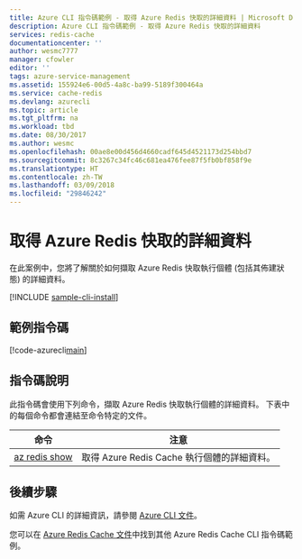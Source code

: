 ```yaml
---
title: Azure CLI 指令碼範例 - 取得 Azure Redis 快取的詳細資料 | Microsoft Docs
description: Azure CLI 指令碼範例 - 取得 Azure Redis 快取的詳細資料
services: redis-cache
documentationcenter: ''
author: wesmc7777
manager: cfowler
editor: ''
tags: azure-service-management
ms.assetid: 155924e6-00d5-4a8c-ba99-5189f300464a
ms.service: cache-redis
ms.devlang: azurecli
ms.topic: article
ms.tgt_pltfrm: na
ms.workload: tbd
ms.date: 08/30/2017
ms.author: wesmc
ms.openlocfilehash: 00ae8e00d456d4660cadf645d4521173d254bbd7
ms.sourcegitcommit: 8c3267c34fc46c681ea476fee87f5fb0bf858f9e
ms.translationtype: HT
ms.contentlocale: zh-TW
ms.lasthandoff: 03/09/2018
ms.locfileid: "29846242"
---
```

# <a name="get-details-of-an-azure-redis-cache"></a>取得 Azure Redis 快取的詳細資料

在此案例中，您將了解關於如何擷取 Azure Redis 快取執行個體 (包括其佈建狀態) 的詳細資料。

[!INCLUDE [sample-cli-install](../../../includes/sample-cli-install.md)]

## <a name="sample-script"></a>範例指令碼

[!code-azurecli[main](../../../cli_scripts/redis-cache/show-cache/show-cache.sh "Azure Redis Cache")]

## <a name="script-explanation"></a>指令碼說明

此指令碼會使用下列命令，擷取 Azure Redis 快取執行個體的詳細資料。 下表中的每個命令都會連結至命令特定的文件。

| 命令 | 注意 |
|---|---|
| [az redis show](https://docs.microsoft.com/cli/azure/redis#az_redis_show) | 取得 Azure Redis Cache 執行個體的詳細資料。 |


## <a name="next-steps"></a>後續步驟

如需 Azure CLI 的詳細資訊，請參閱 [Azure CLI 文件](https://docs.microsoft.com/cli/azure)。

您可以在 [Azure Redis Cache 文件](../cli-samples.md)中找到其他 Azure Redis Cache CLI 指令碼範例。